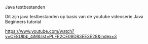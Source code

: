 Java testbestanden

Dit zijn java testbestanden op basis van de youtube videoserie Java Beginners tutorial

https://www.youtube.com/watch?v=CE8UIbb_4iM&list=PLFE2CE09D83EE3E28&index=3
